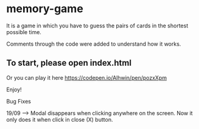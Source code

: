 # memory-game
It is a game in which you have to guess the pairs of cards in the shortest possible time.

Comments through the code were added to understand how it works.

## To start, please open index.html

Or you can play it here https://codepen.io/Alhwin/pen/pozxXpm

Enjoy!

Bug Fixes

19/09 --> Modal disappears when clicking anywhere on the screen. Now it only does it when click in close (X) button.
